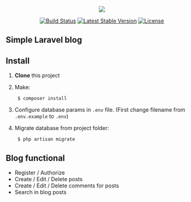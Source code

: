 <p align="center"><img src="https://laravel.com/assets/img/components/logo-laravel.svg"></p>

<p align="center">
<a href="https://travis-ci.org/laravel/framework"><img src="https://travis-ci.org/laravel/framework.svg" alt="Build Status"></a>
<a href="https://packagist.org/packages/laravel/framework"><img src="https://poser.pugx.org/laravel/framework/v/stable.svg" alt="Latest Stable Version"></a>
<a href="https://packagist.org/packages/laravel/framework"><img src="https://poser.pugx.org/laravel/framework/license.svg" alt="License"></a>
</p>

## Simple Laravel blog

## Install
1. **Clone** this project
2. Make:

        $ composer install
3. Configure database params in
`.env` file. (First change filename from `.env.example` to `.env`)

4. Migrate database from project folder:

        $ php artisan migrate

## Blog functional
- Register / Authorize
- Create / Edit / Delete posts
- Create / Edit / Delete comments for posts
- Search in blog posts